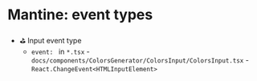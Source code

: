 # Mantine: event types

- :golf: Input event type
	- `event: ` in `*.tsx`
		-`docs/components/ColorsGenerator/ColorsInput/ColorsInput.tsx`
			- `React.ChangeEvent<HTMLInputElement>`